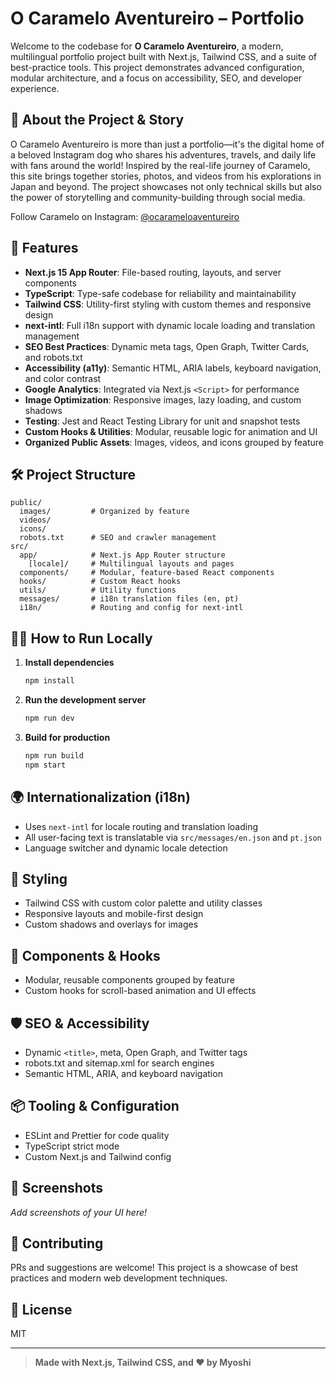 # O Caramelo Aventureiro – Portfolio

Welcome to the codebase for **O Caramelo Aventureiro**, a modern, multilingual portfolio project built with Next.js, Tailwind CSS, and a suite of best-practice tools. This project demonstrates advanced configuration, modular architecture, and a focus on accessibility, SEO, and developer experience.

## 🐾 About the Project & Story

O Caramelo Aventureiro is more than just a portfolio—it's the digital home of a beloved Instagram dog who shares his adventures, travels, and daily life with fans around the world! Inspired by the real-life journey of Caramelo, this site brings together stories, photos, and videos from his explorations in Japan and beyond. The project showcases not only technical skills but also the power of storytelling and community-building through social media.

Follow Caramelo on Instagram: [@ocarameloaventureiro](https://instagram.com/ocarameloaventureiro)

## 🚀 Features

- **Next.js 15 App Router**: File-based routing, layouts, and server components
- **TypeScript**: Type-safe codebase for reliability and maintainability
- **Tailwind CSS**: Utility-first styling with custom themes and responsive design
- **next-intl**: Full i18n support with dynamic locale loading and translation management
- **SEO Best Practices**: Dynamic meta tags, Open Graph, Twitter Cards, and robots.txt
- **Accessibility (a11y)**: Semantic HTML, ARIA labels, keyboard navigation, and color contrast
- **Google Analytics**: Integrated via Next.js `<Script>` for performance
- **Image Optimization**: Responsive images, lazy loading, and custom shadows
- **Testing**: Jest and React Testing Library for unit and snapshot tests
- **Custom Hooks & Utilities**: Modular, reusable logic for animation and UI
- **Organized Public Assets**: Images, videos, and icons grouped by feature

## 🛠️ Project Structure

```
public/
  images/         # Organized by feature
  videos/
  icons/
  robots.txt      # SEO and crawler management
src/
  app/            # Next.js App Router structure
    [locale]/     # Multilingual layouts and pages
  components/     # Modular, feature-based React components
  hooks/          # Custom React hooks
  utils/          # Utility functions
  messages/       # i18n translation files (en, pt)
  i18n/           # Routing and config for next-intl
```

## 🧑‍💻 How to Run Locally

1. **Install dependencies**
   ```sh
   npm install
   ```
2. **Run the development server**
   ```sh
   npm run dev
   ```
3. **Build for production**
   ```sh
   npm run build
   npm start
   ```

## 🌍 Internationalization (i18n)
- Uses `next-intl` for locale routing and translation loading
- All user-facing text is translatable via `src/messages/en.json` and `pt.json`
- Language switcher and dynamic locale detection

## 🎨 Styling
- Tailwind CSS with custom color palette and utility classes
- Responsive layouts and mobile-first design
- Custom shadows and overlays for images

## 🧩 Components & Hooks
- Modular, reusable components grouped by feature
- Custom hooks for scroll-based animation and UI effects

## 🛡️ SEO & Accessibility
- Dynamic `<title>`, meta, Open Graph, and Twitter tags
- robots.txt and sitemap.xml for search engines
- Semantic HTML, ARIA, and keyboard navigation

## 📦 Tooling & Configuration
- ESLint and Prettier for code quality
- TypeScript strict mode
- Custom Next.js and Tailwind config

## 📸 Screenshots
_Add screenshots of your UI here!_

## 🤝 Contributing
PRs and suggestions are welcome! This project is a showcase of best practices and modern web development techniques.

## 📄 License
MIT

---

> **Made with Next.js, Tailwind CSS, and ❤️ by Myoshi**

